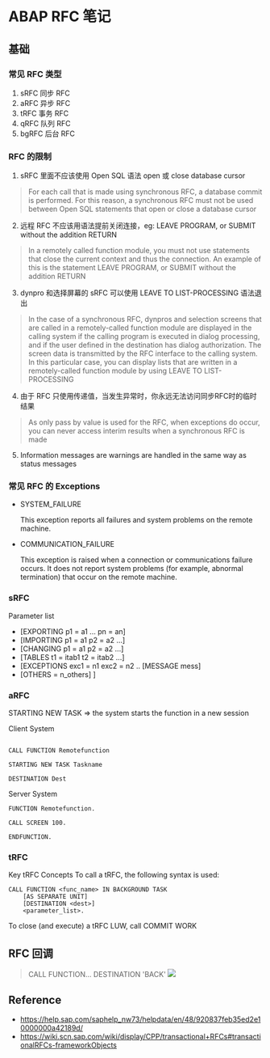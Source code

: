 # ABAP RFC 笔记

## 基础

### 常见 RFC 类型
 
1. sRFC 同步 RFC
2. aRFC 异步 RFC
3. tRFC 事务 RFC
4. qRFC 队列 RFC
5. bgRFC 后台 RFC

### RFC 的限制

1. sRFC 里面不应该使用 Open SQL 语法 open 或 close database cursor

> For each call that is made using synchronous RFC, a database commit is performed. For this reason, a synchronous RFC must not be used between Open SQL statements that open or close a database cursor

2. 远程 RFC 不应该用语法提前关闭连接，eg: LEAVE PROGRAM, or SUBMIT without the addition RETURN

> In a remotely called function module, you must not use statements that close the current context and thus the connection. An example of this is the statement LEAVE PROGRAM, or SUBMIT without the addition RETURN

3. dynpro 和选择屏幕的 sRFC 可以使用 LEAVE TO LIST-PROCESSING 语法退出

> In the case of a synchronous RFC, dynpros and selection screens that are called in a remotely-called function module are displayed in the calling system if the calling program is executed in dialog processing, and if the user defined in the destination has dialog authorization. The screen data is transmitted by the RFC interface to the calling system. In this particular case, you can display lists that are written in a remotely-called function module by using LEAVE TO LIST-PROCESSING

4. 由于 RFC 只使用传递值，当发生异常时，你永远无法访问同步RFC时的临时结果

> As only pass by value is used for the RFC, when exceptions do occur, you can never access interim results when a synchronous RFC is made

5. Information messages are warnings are handled in the same way as status messages

### 常见 RFC 的 Exceptions

- SYSTEM_FAILURE

    This exception reports all failures and system problems on the remote machine.

- COMMUNICATION_FAILURE

    This exception is raised when a connection or communications failure occurs. It does not report system problems (for example, abnormal termination) that occur on the remote machine.

### sRFC

Parameter list

- [EXPORTING p1 = a1 ... pn = an]
- [IMPORTING p1 = a1 p2 = a2 ...]
- [CHANGING p1 = a1 p2 = a2 ...]
- [TABLES t1 = itab1 t2 = itab2 ...]
- [EXCEPTIONS exc1 = n1 exc2 = n2 .. [MESSAGE mess]
- [OTHERS = n_others] ]

### aRFC

STARTING NEW TASK => the system starts the function in a new session

Client System

```abap

CALL FUNCTION Remotefunction

STARTING NEW TASK Taskname

DESTINATION Dest
```

Server System

```abap
FUNCTION Remotefunction.

CALL SCREEN 100.

ENDFUNCTION.
```

### tRFC

Key tRFC Concepts
To call a tRFC, the following syntax is used:

```abap
CALL FUNCTION <func_name> IN BACKGROUND TASK
    [AS SEPARATE UNIT]
    [DESTINATION <dest>]
    <parameter_list>.
```

To close (and execute) a tRFC LUW, call COMMIT WORK

## RFC 回调

> CALL FUNCTION... DESTINATION 'BACK'
![](https://help.sap.com/saphelp_nw73/helpdata/en/48/99b960ee2b73e7e10000000a42189b/loio2423a4f8bdd8420d88604c056f1c0436_LowRes.png)


## Reference

- https://help.sap.com/saphelp_nw73/helpdata/en/48/920837feb35ed2e10000000a42189d/
- https://wiki.scn.sap.com/wiki/display/CPP/transactional+RFCs#transactionalRFCs-frameworkObjects
